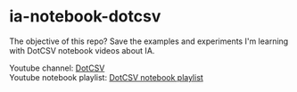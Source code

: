 # ia-notebook-dotcsv

The objective of this repo? Save the examples and experiments I'm learning with DotCSV notebook videos about IA.  

Youtube channel: [DotCSV](https://www.youtube.com/channel/UCy5znSnfMsDwaLlROnZ7Qbg)  
Youtube notebook playlist: [DotCSV notebook playlist](https://www.youtube.com/watch?v=w2RJ1D6kz-o&list=PL-Ogd76BhmcCO4VeOlIH93BMT5A_kKAXp)
